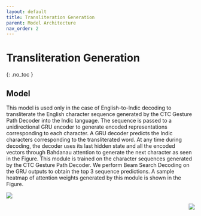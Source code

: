 ```yaml
---
layout: default
title: Transliteration Generation
parent: Model Architecture
nav_order: 2
---
```


# Transliteration Generation
{: .no_toc }

## Model

This model is used only in the case of English-to-Indic decoding to transliterate the English character sequence generated by the CTC Gesture Path Decoder into the Indic language. The sequence is passed to a unidirectional GRU encoder to generate encoded representations corresponding to each character. A GRU decoder predicts the Indic characters corresponding to the transliterated word. At any time during decoding, the decoder uses its last hidden state and all the encoded vectors through Bahdanau attention to generate the next character as seen in the Figure. This module is trained on the character sequences generated by the CTC Gesture Path Decoder. We perform Beam Search Decoding on the GRU outputs to obtain the top 3 sequence predictions. A sample heatmap of attention weights generated by this module is shown in the Figure.

<p align="left">
   <img src="https://github.com/emilbiju/just-the-docs/blob/master/assets/images/attn_translit.png">
</p>


<p align="right">
   <img src="https://github.com/emilbiju/just-the-docs/blob/master/assets/images/translit_structure.png">
</p>
